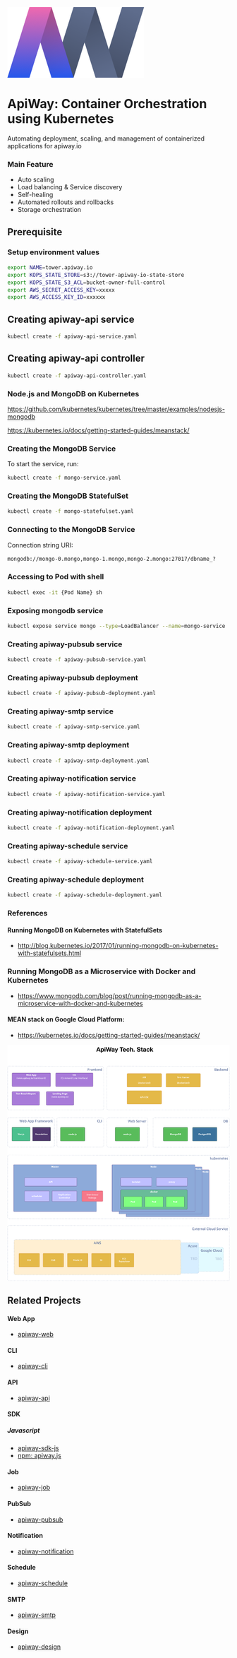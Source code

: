 ![logo](https://github.com/ApiWay/apiway-design/blob/master/img/logo.png)

# ApiWay: Container Orchestration using Kubernetes
Automating deployment, scaling, and management of containerized applications for apiway.io

### Main Feature
* Auto scaling
* Load balancing & Service discovery
* Self-healing
* Automated rollouts and rollbacks
* Storage orchestration

## Prerequisite
### Setup environment values
```sh
export NAME=tower.apiway.io
export KOPS_STATE_STORE=s3://tower-apiway-io-state-store
export KOPS_STATE_S3_ACL=bucket-owner-full-control
export AWS_SECRET_ACCESS_KEY=xxxxx
export AWS_ACCESS_KEY_ID=xxxxxx
```


## Creating apiway-api service
```sh
kubectl create -f apiway-api-service.yaml
```

## Creating apiway-api controller
```sh
kubectl create -f apiway-api-controller.yaml
```



### Node.js and MongoDB on Kubernetes
   
https://github.com/kubernetes/kubernetes/tree/master/examples/nodesjs-mongodb

https://kubernetes.io/docs/getting-started-guides/meanstack/


### Creating the MongoDB Service
To start the service, run:

```sh
kubectl create -f mongo-service.yaml
```

### Creating the MongoDB StatefulSet
```sh
kubectl create -f mongo-statefulset.yaml
```

### Connecting to the MongoDB Service
Connection string URI:
```sh
mongodb://mongo-0.mongo,mongo-1.mongo,mongo-2.mongo:27017/dbname_?
```

### Accessing to Pod with shell
```sh
kubectl exec -it {Pod Name} sh
```

### Exposing mongodb service
```sh
kubectl expose service mongo --type=LoadBalancer --name=mongo-service
```
### Creating apiway-pubsub service
```sh
kubectl create -f apiway-pubsub-service.yaml
```
### Creating apiway-pubsub deployment
```sh
kubectl create -f apiway-pubsub-deployment.yaml
```
### Creating apiway-smtp service
```sh
kubectl create -f apiway-smtp-service.yaml
```
### Creating apiway-smtp deployment
```sh
kubectl create -f apiway-smtp-deployment.yaml
```
### Creating apiway-notification service
```sh
kubectl create -f apiway-notification-service.yaml
```
### Creating apiway-notification deployment
```sh
kubectl create -f apiway-notification-deployment.yaml
```
### Creating apiway-schedule service
```sh
kubectl create -f apiway-schedule-service.yaml
```
### Creating apiway-schedule deployment
```sh
kubectl create -f apiway-schedule-deployment.yaml
```

### References
#### Running MongoDB on Kubernetes with StatefulSets
- http://blog.kubernetes.io/2017/01/running-mongodb-on-kubernetes-with-statefulsets.html
### Running MongoDB as a Microservice with Docker and Kubernetes
- https://www.mongodb.com/blog/post/running-mongodb-as-a-microservice-with-docker-and-kubernetes
#### MEAN stack on Google Cloud Platform:
- https://kubernetes.io/docs/getting-started-guides/meanstack/


![ApiWay Tech. Stack](https://github.com/ApiWay/apiway-cli/blob/master/docs/img/apiway_tech_stack.png)


## Related Projects
#### Web App
* [apiway-web](https://github.com/ApiWay/apiway-web)
#### CLI
* [apiway-cli](https://github.com/ApiWay/apiway-cli)
#### API
* [apiway-api](https://github.com/ApiWay/apiway-api)
#### SDK
##### Javascript
* [apiway-sdk-js](https://github.com/ApiWay/apiway-sdk-js)
* [npm: apiway.js](https://www.npmjs.com/package/apiway.js)
#### Job
* [apiway-job](https://github.com/ApiWay/apiway-job)
#### PubSub
* [apiway-pubsub](https://github.com/ApiWay/apiway-pubsub)
#### Notification
* [apiway-notification](https://github.com/ApiWay/apiway-notification)
#### Schedule
* [apiway-schedule](https://github.com/ApiWay/apiway-schedule)
#### SMTP
* [apiway-smtp](https://github.com/ApiWay/apiway-smtp)
#### Design
* [apiway-design](https://github.com/ApiWay/apiway-design)
